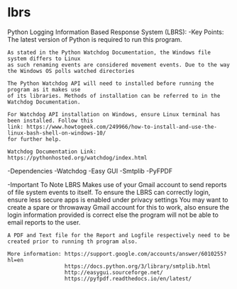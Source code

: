 # lbrs
Python Logging Information Based Response System (LBRS):
-Key Points:
    The latest version of Python is required to run this program.

    As stated in the Python Watchdog Documentation, the Windows file system differs to Linux
    as such renaming events are considered movement events. Due to the way the Windows OS polls watched directories

    The Python Watchdog API will need to installed before running the program as it makes use
    of its libraries. Methods of installation can be referred to in the Watchdog Documentation.

    For Watchdog API installation on Windows, ensure Linux terminal has been installed. Follow this
    link: https://www.howtogeek.com/249966/how-to-install-and-use-the-linux-bash-shell-on-windows-10/
    for further help.

    Watchdog Documentation Link: https://pythonhosted.org/watchdog/index.html

-Dependencies
    -Watchdog
    -Easy GUI
    -Smtplib
    -PyFPDF

-Important To Note
    LBRS Makes use of your Gmail account to send reports of file system events to itself.
    To ensure the LBRS can correctly login, ensure less secure apps is enabled under privacy settings
    You may want to create a spare or throwaway Gmail account for this to work, also ensure the login information provided
    is correct else the program will not be able to email reports to the user.

    A PDF and Text file for the Report and Logfile respectively need to be created prior to running th program also.

    More information: https://support.google.com/accounts/answer/6010255?hl=en
                      https://docs.python.org/3/library/smtplib.html
                      http://easygui.sourceforge.net/
                      https://pyfpdf.readthedocs.io/en/latest/

